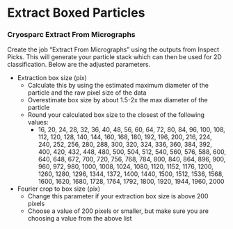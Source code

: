 # Extract Boxed Particles

### Cryosparc Extract From Micrographs

Create the job “Extract From Micrographs” using the outputs from Inspect Picks. This will generate your particle stack which can then be used for 2D classification. Below are the adjusted parameters.

- Extraction box size (pix)
  - Calculate this by using the estimated maximum diameter of the particle and the raw pixel size of the data
  - Overestimate box size by about 1.5-2x the max diameter of the particle
  - Round your calculated box size to the closest of the following values:
    - 16, 20, 24, 28, 32, 36, 40, 48, 56, 60, 64, 72, 80, 84, 96, 100, 108, 112, 120, 128, 140, 144, 160, 168, 180, 192, 196, 200, 216, 224, 240, 252, 256, 280, 288, 300, 320, 324, 336, 360, 384, 392, 400, 420, 432, 448, 480, 500, 504, 512, 540, 560, 576, 588, 600, 640, 648, 672, 700, 720, 756, 768, 784, 800, 840, 864, 896, 900, 960, 972, 980, 1000, 1008, 1024, 1080, 1120, 1152, 1176, 1200, 1260, 1280, 1296, 1344, 1372, 1400, 1440, 1500, 1512, 1536, 1568, 1600, 1620, 1680, 1728, 1764, 1792, 1800, 1920, 1944, 1960, 2000
- Fourier crop to box size (pix)
  - Change this parameter if your extraction box size is above 200 pixels
  - Choose a value of 200 pixels or smaller, but make sure you are choosing a value from the above list